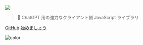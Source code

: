 <!-- _coverpage.md -->

<img class="logo" src="https://cdn.jsdelivr.net/gh/KudoAI/chatgpt.js@058fdea/assets/images/logos/chatgpt.js/with-reflection/darkmode/logo-1504x334.png">

> 🤖 ChatGPT 用の強力なクライアント側 JavaScript ライブラリ

[GitHub](https://github.com/KudoAI/chatgpt.js)
[始めましょう](#⚡-ライブラリのインポート)

<!-- background color -->

![color](transparent)
